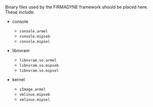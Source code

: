 Binary files used by the FIRMADYNE framework should be placed here. These include:

* console
   * `console.armel`
   * `console.mipseb`
   * `console.mipsel`

* libnvram
   * `libnvram.so.armel`
   * `libnvram.so.mipseb`
   * `libnvram.so.mipsel`

* kernel
   * `zImage.armel`
   * `vmlinux.mipseb`
   * `vmlinux.mipsel`
